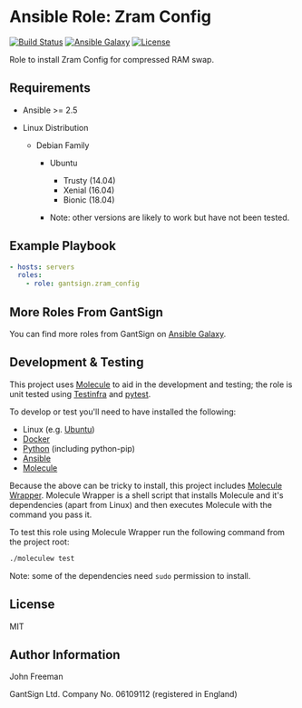 Ansible Role: Zram Config
=========================

[![Build Status](https://travis-ci.org/gantsign/ansible_role_zram_config.svg?branch=master)](https://travis-ci.org/gantsign/ansible_role_zram_config)
[![Ansible Galaxy](https://img.shields.io/badge/ansible--galaxy-gantsign.zram__config-blue.svg)](https://galaxy.ansible.com/gantsign/zram_config)
[![License](https://img.shields.io/badge/license-MIT-blue.svg)](https://raw.githubusercontent.com/gantsign/ansible_role_zram_config/master/LICENSE)

Role to install Zram Config for compressed RAM swap.

Requirements
------------

* Ansible >= 2.5

* Linux Distribution

    * Debian Family

        * Ubuntu

            * Trusty (14.04)
            * Xenial (16.04)
            * Bionic (18.04)

        * Note: other versions are likely to work but have not been tested.

Example Playbook
----------------

```yaml
- hosts: servers
  roles:
    - role: gantsign.zram_config
```

More Roles From GantSign
------------------------

You can find more roles from GantSign on
[Ansible Galaxy](https://galaxy.ansible.com/gantsign).

Development & Testing
---------------------

This project uses [Molecule](http://molecule.readthedocs.io/) to aid in the
development and testing; the role is unit tested using
[Testinfra](http://testinfra.readthedocs.io/) and
[pytest](http://docs.pytest.org/).

To develop or test you'll need to have installed the following:

* Linux (e.g. [Ubuntu](http://www.ubuntu.com/))
* [Docker](https://www.docker.com/)
* [Python](https://www.python.org/) (including python-pip)
* [Ansible](https://www.ansible.com/)
* [Molecule](http://molecule.readthedocs.io/)

Because the above can be tricky to install, this project includes
[Molecule Wrapper](https://github.com/gantsign/molecule-wrapper). Molecule
Wrapper is a shell script that installs Molecule and it's dependencies (apart
from Linux) and then executes Molecule with the command you pass it.

To test this role using Molecule Wrapper run the following command from the
project root:

```bash
./moleculew test
```

Note: some of the dependencies need `sudo` permission to install.

License
-------

MIT

Author Information
------------------

John Freeman

GantSign Ltd.
Company No. 06109112 (registered in England)
